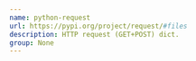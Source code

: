 ```yaml
---
name: python-request
url: https://pypi.org/project/request/#files
description: HTTP request (GET+POST) dict.
group: None
---
```

